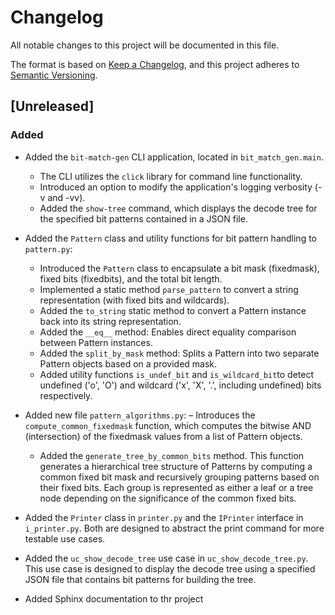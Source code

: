 # Changelog

All notable changes to this project will be documented in this file.

The format is based on [Keep a Changelog](https://keepachangelog.com/en/1.1.0/),
and this project adheres to [Semantic Versioning](https://semver.org/spec/v2.0.0.html).

## [Unreleased]

### Added

- Added the `bit-match-gen` CLI application, located in `bit_match_gen.main`.
  - The CLI utilizes the `click` library for command line functionality.
  - Introduced an option to modify the application's logging verbosity (-v and -vv).
  - Added the `show-tree` command, which displays the decode tree for the specified bit patterns contained in a JSON file.
  
- Added the `Pattern` class and utility functions for bit pattern handling to `pattern.py`:
  - Introduced the `Pattern` class to encapsulate a bit mask (fixedmask), fixed bits (fixedbits), and the total bit length.
  - Implemented a static method `parse_pattern` to convert a string representation (with fixed bits and wildcards).
  - Added the `to_string` static method to convert a Pattern instance back into its string representation.
  - Added the `__eq__` method: Enables direct equality comparison between Pattern instances.
  - Added the `split_by_mask` method: Splits a Pattern into two separate Pattern objects based on a provided mask.
  - Added utility functions `is_undef_bit` and `is_wildcard_bit`to detect undefined ('o', 'O') and wildcard ('x', 'X', '.', including undefined) 
    bits respectively.
    
- Added new file `pattern_algorithms.py`:
  – Introduces the `compute_common_fixedmask` function, which computes the bitwise AND (intersection) of the fixedmask values from a list of Pattern objects.
  - Added the `generate_tree_by_common_bits` method. This function generates a hierarchical tree structure of Patterns by computing a common fixed bit mask and recursively grouping patterns based on their fixed bits. Each group is represented as either a leaf or a tree node depending on the significance of the common fixed bits.

- Added the `Printer` class in `printer.py` and the `IPrinter` interface in `i_printer.py`. Both are designed to abstract the print command for more testable use cases.

- Added the `uc_show_decode_tree` use case in `uc_show_decode_tree.py`. This use case is designed to display the decode tree using a specified JSON file that contains bit patterns for building the tree.

- Added Sphinx documentation to thr project
